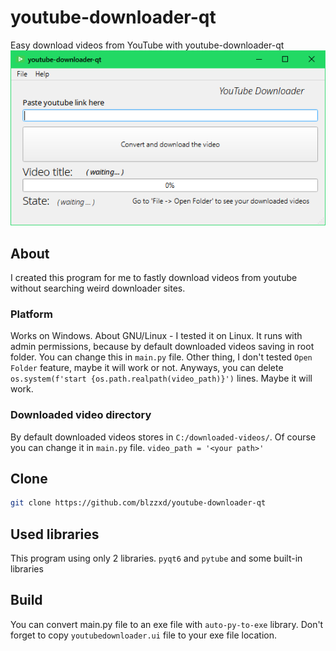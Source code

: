 # youtube-downloader-qt
Easy download videos from YouTube with youtube-downloader-qt
![](https://github.com/blzzxd/youtube-downloader-qt/blob/master/image.png?raw=true)

## About
I created this program for me to fastly download videos from youtube without searching weird downloader sites.

### Platform
Works on Windows. About GNU/Linux - I tested it on Linux. It runs with admin permissions, because by default downloaded videos saving in root folder. You can change this in `main.py` file. Other thing, I don't tested `Open Folder` feature, maybe it will work or not. Anyways, you can delete `os.system(f'start {os.path.realpath(video_path)}')` lines. Maybe it will work.

### Downloaded video directory
By default downloaded videos stores in `C:/downloaded-videos/`. Of course you can change it in `main.py` file. `video_path = '<your path>'`

## Clone
```bash
git clone https://github.com/blzzxd/youtube-downloader-qt
```

## Used libraries
This program using only 2 libraries. `pyqt6` and `pytube` and some built-in libraries

## Build
You can convert main.py file to an exe file with `auto-py-to-exe` library. Don't forget to copy `youtubedownloader.ui` file to your exe file location.
